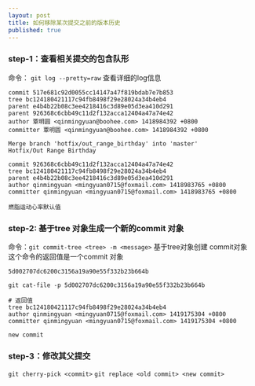 ```yaml
---
layout: post
title: 如何移除某次提交之前的版本历史
published: true
---
```


### step-1：查看相关提交的包含队形

命令： `git log --pretty=raw`  查看详细的log信息

```shell
commit 517e681c92d0055cc14147a47f819bdab7e7b853
tree bc124180421117c94fb8498f29e28024a34b4eb4
parent e4b4b22b08c3ee4218416c3d89e05d3ea410d291
parent 926368c6cbb49c11d2f132acca12404a47a74e42
author 覃明圆 <qinmingyuan@boohee.com> 1418984392 +0800
committer 覃明圆 <qinmingyuan@boohee.com> 1418984392 +0800

Merge branch 'hotfix/out_range_birthday' into 'master'
Hotfix/Out Range Birthday

commit 926368c6cbb49c11d2f132acca12404a47a74e42
tree bc124180421117c94fb8498f29e28024a34b4eb4
parent e4b4b22b08c3ee4218416c3d89e05d3ea410d291
author qinmingyuan <mingyuan0715@foxmail.com> 1418983765 +0800
committer qinmingyuan <mingyuan0715@foxmail.com> 1418983765 +0800

燃脂运动心率默认值
```

### step-2: 基于tree 对象生成一个新的commit 对象

命令：`git commit-tree <tree> -m <message>`  基于tree对象创建 commit对象
这个命令的返回值是一个commit 对象

```shell
5d002707dc6200c3156a19a90e55f332b23b664b
```

`git cat-file -p 5d002707dc6200c3156a19a90e55f332b23b664b`

```shell
# 返回值
tree bc124180421117c94fb8498f29e28024a34b4eb4
author qinmingyuan <mingyuan0715@foxmail.com> 1419175304 +0800
committer qinmingyuan <mingyuan0715@foxmail.com> 1419175304 +0800

new commit
```

### step-3：修改其父提交
`git cherry-pick <commit>`
`git replace <old commit> <new commit>`
